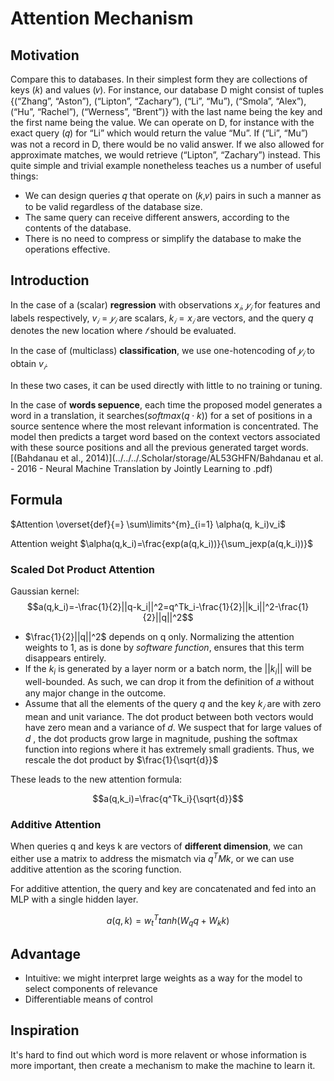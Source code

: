 # Attention Mechanism

## Motivation

Compare this to databases. In their simplest form they are collections of keys (𝑘) and values (𝑣). For instance, our database D might consist of tuples {(“Zhang”, “Aston”), (“Lipton”, “Zachary”), (“Li”, “Mu”), (“Smola”, “Alex”), (“Hu”, “Rachel”), (“Werness”, “Brent”)} with the last name being the key and the first name being the value. We can operate on D, for instance with the exact query (𝑞) for “Li” which would return the value “Mu”. If (“Li”, “Mu”) was not a record in D, there would be no valid answer. If we also allowed for approximate matches, we would retrieve (“Lipton”, “Zachary”) instead. This quite simple and trivial example nonetheless teaches us a number of useful things: 

* We can design queries 𝑞 that operate on (𝑘,𝑣) pairs in such a manner as to be valid regardless of the database size.  
* The same query can receive different answers, according to the contents of the database. 
*  There is no need to compress or simplify the database to make the operations effective.

## Introduction 

In the case of a (scalar) **regression** with observations $x_𝑖$, $𝑦_𝑖$ for features and labels respectively, $v_𝑖 = 𝑦_𝑖$ are scalars, $k_𝑖 = x_𝑖$ are vectors, and the query $q$ denotes the new location where $𝑓$ should be evaluated.

 In the case of (multiclass) **classification**, we use one-hotencoding of $𝑦_𝑖$ to obtain $v_𝑖$.

In these two cases, it can be used directly with little to no training or tuning.

In the case of **words sepuence**, each time the proposed model generates a word in a translation, it searches($softmax(q \cdot k)$)  for a set of positions in a source sentence where the most relevant information is concentrated. The model then predicts a target word based on the context vectors associated with these source positions and all the previous generated target words.[(Bahdanau et al., 2014)](../../../.Scholar/storage/AL53GHFN/Bahdanau et al. - 2016 - Neural Machine Translation by Jointly Learning to .pdf)

## Formula

$Attention \overset{def}{=} \sum\limits^{m}_{i=1} \alpha(q, k_i)v_i$

Attention weight $\alpha(q,k_i)=\frac{exp(a(q,k_i))}{\sum_jexp(a(q,k_i))}$

### Scaled Dot Product Attention

Gaussian kernel: $$a(q,k_i)=-\frac{1}{2}||q-k_i||^2=q^Tk_i-\frac{1}{2}||k_i||^2-\frac{1}{2}||q||^2$$

* $\frac{1}{2}||q||^2$ depends on q only. Normalizing the attention weights to 1, as is done by *software function*, ensures that this term disappears entirely.
* If the $k_i$ is generated by a layer norm or a batch norm, the $||k_i||$ will be well-bounded. As such, we can drop it from the definition of 𝑎 without any major change in the outcome.
* Assume that all the elements of the query $q$  and the key $k_𝑖$ are with zero mean and unit variance. The dot product between both vectors would have zero mean and a variance of 𝑑.  We suspect that for large values of $d$ , the dot products grow large in magnitude, pushing the softmax function into regions where it has extremely small gradients. Thus, we rescale the dot product by $\frac{1}{\sqrt{d}}$ 

These leads to the new attention formula:

$$a(q,k_i)=\frac{q^Tk_i}{\sqrt{d}}$$

### Additive Attention

When queries q and keys k are vectors of **different dimension**, we can either use a matrix to address the mismatch via $q^TMk$, or we can use additive attention as the scoring function.

For additive attention, the query and key are concatenated and fed into an MLP with a single hidden layer.

$$a(q,k)=w^T_ttanh(W_qq+W_kk)$$

## Advantage

* Intuitive: we might interpret large weights as a way for the model to select components of relevance
* Differentiable means of control



## Inspiration

It's hard to find out which word is more relavent or whose information is more important, then create a mechanism to make the machine to learn it.